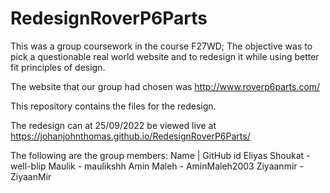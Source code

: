 # RedesignRoverP6Parts
This was a group coursework in the course F27WD;
The objective was to pick a questionable real world website and to redesign it while using better fit principles of design.

The website that our group had chosen was http://www.roverp6parts.com/ 

This repository contains the files for the redesign.

The redesign can at 25/09/2022 be viewed live at https://johanjohnthomas.github.io/RedesignRoverP6Parts/

The following are the group members:
Name           | GitHub id
Eliyas Shoukat - well-blip 
Maulik         - maulikshh
Amin Maleh     - AminMaleh2003
Ziyaanmir      - ZiyaanMir
